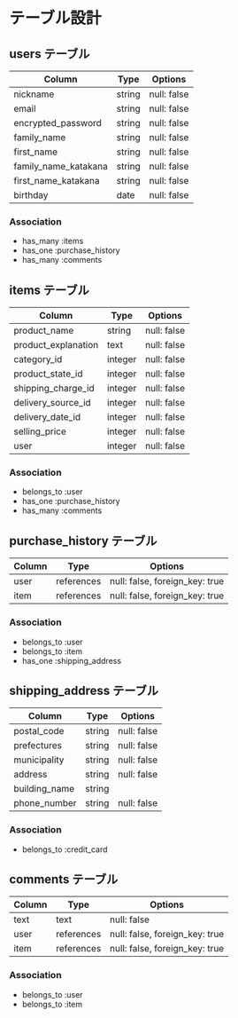 # テーブル設計

## users テーブル

| Column               | Type   | Options     |
| -------------------- | ------ | ----------- |
| nickname             | string | null: false |
| email                | string | null: false |
| encrypted_password   | string | null: false |
| family_name          | string | null: false |
| first_name           | string | null: false |
| family_name_katakana | string | null: false |
| first_name_katakana  | string | null: false |
| birthday             | date   | null: false |

### Association

- has_many :items
- has_one :purchase_history
- has_many :comments

## items テーブル

| Column              | Type    | Options     |
| ------------------- | ------- | ----------- |
| product_name        | string  | null: false |
| product_explanation | text    | null: false |
| category_id         | integer | null: false |
| product_state_id    | integer | null: false |
| shipping_charge_id  | integer | null: false |
| delivery_source_id  | integer | null: false |
| delivery_date_id    | integer | null: false |
| selling_price       | integer | null: false |
| user                | integer | null: false |

### Association

- belongs_to :user
- has_one :purchase_history
- has_many :comments

## purchase_history テーブル

| Column    | Type       | Options                        |
| --------- | ---------- | ------------------------------ |
| user      | references | null: false, foreign_key: true |
| item      | references | null: false, foreign_key: true |

### Association

- belongs_to :user
- belongs_to :item
- has_one :shipping_address


## shipping_address テーブル

| Column        | Type    | Options     |
| ------------- | ------- | ----------- |
| postal_code   | string  | null: false |
| prefectures   | string  | null: false |
| municipality  | string  | null: false |
| address       | string  | null: false |
| building_name | string  |             |
| phone_number  | string  | null: false |

### Association

- belongs_to :credit_card

## comments テーブル

| Column | Type       | Options                        |
| ------ | ---------- | ------------------------------ |
| text   | text       | null: false                    |
| user   | references | null: false, foreign_key: true |
| item   | references | null: false, foreign_key: true |


### Association

- belongs_to :user
- belongs_to :item